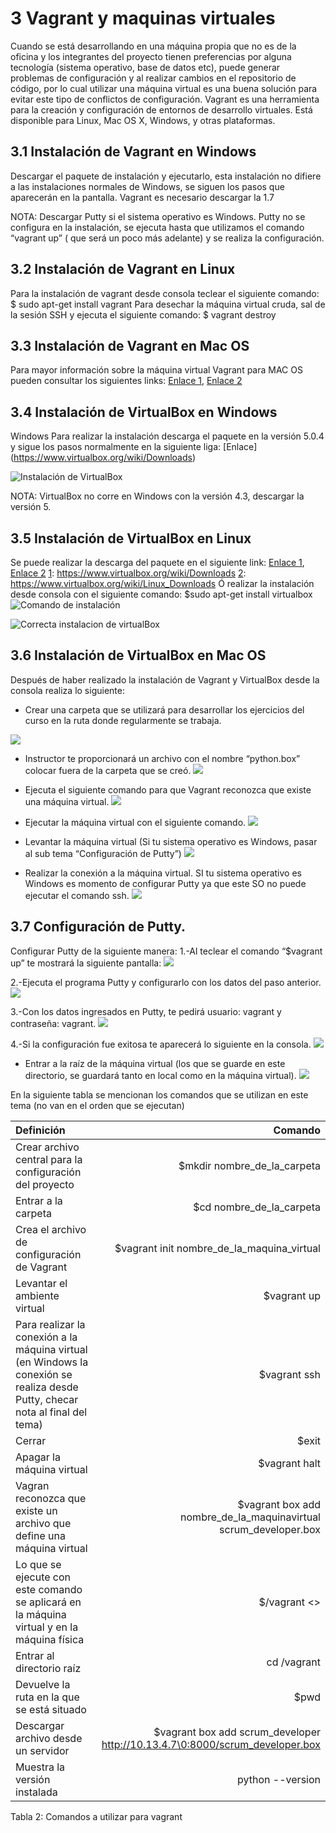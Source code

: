 # 3 Vagrant y maquinas virtuales

Cuando se está desarrollando en una máquina propia que no es de la oficina y los integrantes del proyecto tienen preferencias por alguna tecnología (sistema operativo, base de datos etc), puede generar problemas de configuración y al realizar cambios en el repositorio de código, por lo cual utilizar una máquina virtual es una buena solución para evitar este tipo de conflictos de configuración.
Vagrant es una herramienta para la creación y configuración de entornos de desarrollo virtuales.
Está disponible para Linux, Mac OS X, Windows, y otras plataformas.

## 3.1 Instalación de Vagrant en Windows
Descargar el paquete de instalación y ejecutarlo, esta instalación no difiere a las instalaciones normales de Windows, se siguen los pasos que aparecerán en la pantalla.
Vagrant es necesario descargar la 1.7

NOTA: Descargar Putty si el sistema operativo es Windows. Putty no se configura en  la instalación, se ejecuta hasta que utilizamos el comando “vagrant up” ( que será un poco más adelante) y se realiza la configuración. 

## 3.2 Instalación de Vagrant en Linux
Para la instalación de vagrant desde consola teclear el siguiente comando:
$ sudo apt-get install vagrant
Para desechar la máquina virtual cruda, sal de la sesión SSH y ejecuta el siguiente comando:
$ vagrant destroy

## 3.3 Instalación de Vagrant en Mac OS
Para mayor información sobre la máquina virtual Vagrant  para MAC OS pueden consultar los siguientes links:
[Enlace 1][1], [Enlace 2][2]

 [1]: http://cdn.oreillystatic.com/oreilly/booksamplers/9781449335830_sampler.pdf
 [2]: http://codehero.co/como-instalar-y-configurar-vagrant/

## 3.4 Instalación de VirtualBox en Windows
Windows
Para realizar la instalación descarga el paquete en la versión 5.0.4 y sigue los pasos normalmente en la siguiente liga:
[Enlace] (https://www.virtualbox.org/wiki/Downloads)

![Instalación de VirtualBox](images/virtualboxparawindows.png)

NOTA: VirtualBox no corre en Windows con la versión 4.3, descargar la versión 5.
## 3.5 Instalación de VirtualBox en Linux
Se puede realizar la descarga del paquete en el siguiente link:
[Enlace 1][1], [Enlace 2][2]
[1]: https://www.virtualbox.org/wiki/Downloads
[2]: https://www.virtualbox.org/wiki/Linux_Downloads
Ó realizar la instalación desde consola con el siguiente comando:
    $sudo apt-get install virtualbox
![Comando de instalación](images/instalaciondevirtualbox.png)

![Correcta instalacion de virtualBox](images/Correctainstalacionvirtualbox.png)

## 3.6 Instalación de VirtualBox en Mac OS

Después de haber realizado la instalación de Vagrant y VirtualBox desde la consola realiza lo siguiente:
* Crear una carpeta que se utilizará para desarrollar los ejercicios del curso en la ruta donde regularmente se trabaja.

![](images/mkdircrearcarpeta.png)

* Instructor te proporcionará un archivo con el nombre “python.box” colocar fuera de la carpeta que se creó.
![](images/cdscrumdeveloper.png)
* Ejecuta el siguiente comando para que Vagrant reconozca que existe una máquina virtual.
![](images/reconozcamaquinavirtual.png)

* Ejecutar la máquina virtual con el siguiente comando.
![](images/correrlamaquinavirtual.png)

* Levantar la máquina virtual (Si tu sistema operativo es Windows, pasar al sub tema “Configuración de Putty”)
![](images/Levantarmaquinavirtual.png)

* Realizar la conexión a la máquina virtual. SI tu sistema operativo es Windows es momento de configurar Putty ya que este SO no puede ejecutar el comando ssh.
![](images/vagrantssh.png)

## 3.7 Configuración de Putty. 
Configurar Putty de la siguiente manera:
1.-Al teclear el comando “$vagrant up” te mostrará la siguiente pantalla:
![](images/vagrantupputty.png)

2.-Ejecuta el programa Putty y configurarlo con los datos del paso anterior.
![](images/programaputty.png)

3.-Con los datos ingresados en Putty, te pedirá usuario: vagrant y contraseña: vagrant.
![](images/usuarioputty.png)

4.-Si la configuración fue exitosa te aparecerá lo siguiente en la consola.
![](images/confexitosaputty.png)

* Entrar a la raíz de la máquina virtual (los que se guarde en este directorio, se guardará tanto en local como en la máquina virtual).
![](images/cdvagrant.png)

En la siguiente tabla se mencionan los comandos que se utilizan en este tema (no van en el orden que se ejecutan)

| Definición                                      |                     Comando                       |
| :-------                                      |                      ------:                          |
|Crear archivo central para la configuración del proyecto |$mkdir nombre_de_la_carpeta                 |
|Entrar a la carpeta | $cd nombre_de_la_carpeta |
|Crea el archivo de configuración de Vagrant | $vagrant init nombre_de_la_maquina_virtual |
|Levantar el ambiente virtual | $vagrant up |
|Para realizar la conexión a la máquina virtual (en Windows la conexión se realiza desde Putty, checar nota al final del tema) | $vagrant ssh|
|Cerrar | $exit |
|Apagar la máquina virtual | $vagrant halt |
|Vagran reconozca que existe un archivo que define una máquina virtual| $vagrant box add nombre_de_la_maquinavirtual scrum_developer.box |
|Lo que se ejecute con este comando se aplicará en la máquina virtual y en la máquina física | $/vagrant <> |
|Entrar al directorio raíz | cd /vagrant |
|Devuelve la ruta en la que se está situado | $pwd |
| Descargar archivo desde un servidor | $vagrant box add scrum_developer http://10.13.4.7\0:8000/scrum_developer.box |
| Muestra la versión instalada | python --version |

Tabla 2: Comandos a utilizar para vagrant
























